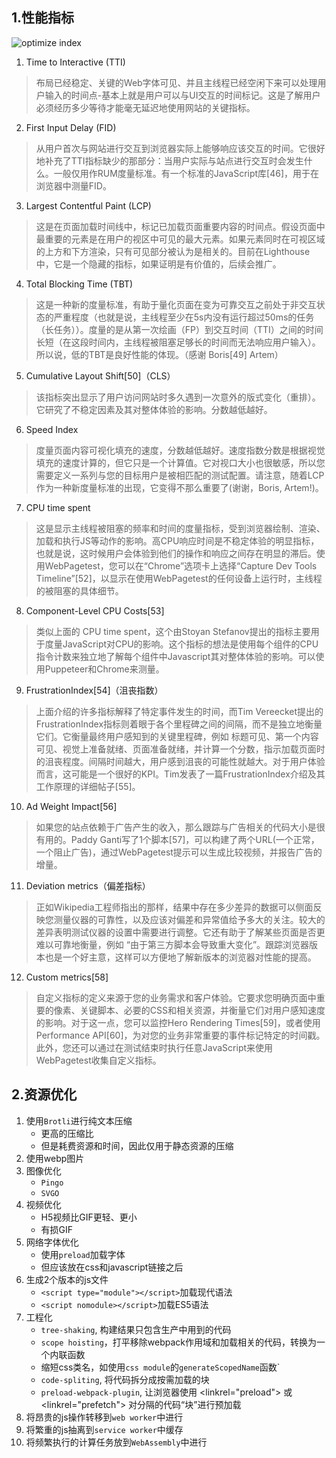 ## 1.性能指标
![optimize index](https://github.com/bearnew/picture/blob/master/mardown/2020/%E5%85%B6%E4%BB%96/optimize_index.png?raw=true)
1. Time to Interactive (TTI)
> 布局已经稳定、关键的Web字体可见、并且主线程已经空闲下来可以处理用户输入的时间点-基本上就是用户可以与UI交互的时间标记。这是了解用户必须经历多少等待才能毫无延迟地使用网站的关键指标。
2. First Input Delay (FID)
> 从用户首次与网站进行交互到浏览器实际上能够响应该交互的时间。它很好地补充了TTI指标缺少的那部分：当用户实际与站点进行交互时会发生什么。一般仅用作RUM度量标准。有一个标准的JavaScript库[46]，用于在浏览器中测量FID。
3. Largest Contentful Paint (LCP)
> 这是在页面加载时间线中，标记已加载页面重要内容的时间点。假设页面中最重要的元素是在用户的视区中可见的最大元素。如果元素同时在可视区域的上方和下方渲染，只有可见部分被认为是相关的。目前在Lighthouse中，它是一个隐藏的指标，如果证明是有价值的，后续会推广。
4. Total Blocking Time (TBT)
> 这是一种新的度量标准，有助于量化页面在变为可靠交互之前处于非交互状态的严重程度（也就是说，主线程至少在5s内没有运行超过50ms的任务（长任务））。度量的是从第一次绘画（FP）到交互时间（TTI）之间的时间长短（在这段时间内，主线程被阻塞足够长的时间而无法响应用户输入）。所以说，低的TBT是良好性能的体现。（感谢 Boris[49] Artem）
5. Cumulative Layout Shift[50]（CLS）
> 该指标突出显示了用户访问网站时多久遇到一次意外的版式变化（重排）。它研究了不稳定因素及其对整体体验的影响。分数越低越好。
6. Speed Index
> 度量页面内容可视化填充的速度，分数越低越好。速度指数分数是根据视觉填充的速度计算的，但它只是一个计算值。它对视口大小也很敏感，所以您需要定义一系列与您的目标用户是被相匹配的测试配置。请注意，随着LCP作为一种新度量标准的出现，它变得不那么重要了(谢谢，Boris, Artem!)。
7. CPU time spent
> 这是显示主线程被阻塞的频率和时间的度量指标，受到浏览器绘制、渲染、加载和执行JS等动作的影响。高CPU响应时间是不稳定体验的明显指标，也就是说，这时候用户会体验到他们的操作和响应之间存在明显的滞后。使用WebPagetest，您可以在“Chrome”选项卡上选择“Capture Dev Tools Timeline”[52]，以显示在使用WebPagetest的任何设备上运行时，主线程的被阻塞的具体细节。
8. Component-Level CPU Costs[53]
> 类似上面的 CPU time spent，这个由Stoyan Stefanov提出的指标主要用于度量JavaScript对CPU的影响。这个指标的想法是使用每个组件的CPU指令计数来独立地了解每个组件中Javascript其对整体体验的影响。可以使用Puppeteer和Chrome来测量。
9. FrustrationIndex[54]（沮丧指数）
> 上面介绍的许多指标解释了特定事件发生的时间，而Tim Vereecket提出的FrustrationIndex指标则着眼于各个里程碑之间的间隔，而不是独立地衡量它们。它衡量最终用户感知到的关键里程碑，例如 标题可见、第一个内容可见、视觉上准备就绪、页面准备就绪，并计算一个分数，指示加载页面时的沮丧程度。间隔时间越大，用户感到沮丧的可能性就越大。对于用户体验而言，这可能是一个很好的KPI。Tim发表了一篇FrustrationIndex介绍及其工作原理的详细帖子[55]。
10. Ad Weight Impact[56]
> 如果您的站点依赖于广告产生的收入，那么跟踪与广告相关的代码大小是很有用的。Paddy Ganti写了1个脚本[57]，可以构建了两个URL(一个正常，一个阻止广告)，通过WebPagetest提示可以生成比较视频，并报告广告的增量。
11. Deviation metrics（偏差指标）
> 正如Wikipedia工程师指出的那样，结果中存在多少差异的数据可以侧面反映您测量仪器的可靠性，以及应该对偏差和异常值给予多大的关注。较大的差异表明测试仪器的设置中需要进行调整。它还有助于了解某些页面是否更难以可靠地衡量，例如 “由于第三方脚本会导致重大变化”。跟踪浏览器版本也是一个好主意，这样可以方便地了解新版本的浏览器对性能的提高。
12. Custom metrics[58]
> 自定义指标的定义来源于您的业务需求和客户体验。它要求您明确页面中重要的像素、关键脚本、必要的CSS和相关资源，并衡量它们对用户感知速度的影响。对于这一点，您可以监控Hero Rendering Times[59]，或者使用Performance API[60]，为对您的业务非常重要的事件标记特定的时间戳。此外，您还可以通过在测试结束时执行任意JavaScript来使用WebPagetest收集自定义指标。

## 2.资源优化
1. 使用`Brotli`进行纯文本压缩
    * 更高的压缩比
    * 但是耗费资源和时间，因此仅用于静态资源的压缩
2. 使用webp图片
3. 图像优化
    * `Pingo`
    * `SVGO`
4. 视频优化
    * H5视频比GIF更轻、更小
    * 有损GIF
5. 网络字体优化
    * 使用`preload`加载字体
    * 但应该放在css和javascript链接之后
6. 生成2个版本的js文件
    * `<script type="module"></script>`加载现代语法
    * `<script nomodule></script>`加载ES5语法
7. 工程化
    * `tree-shaking`, 构建结果只包含生产中用到的代码
    * `scope hoisting`，打平移除webpack作用域和加载相关的代码，转换为一个内联函数
    * 缩短css类名，如使用`css module`的`generateScopedName`函数`
    * `code-spliting`, 将代码拆分成按需加载的块
    * `preload-webpack-plugin`, 让浏览器使用 <linkrel="preload"> 或 <linkrel="prefetch"> 对分隔的代码“块”进行预加载
8. 将昂贵的js操作转移到`web worker`中进行
9. 将繁重的js抽离到`service worker`中缓存
10. 将频繁执行的计算任务放到`WebAssembly`中进行 